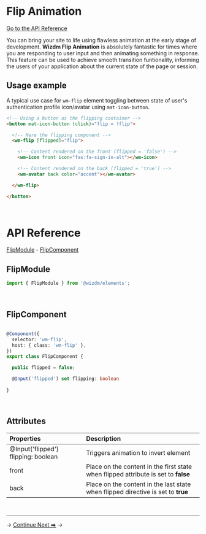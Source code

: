 <!-- toc: reference.json -->

# Flip Animation

[Go to the API Reference](#api-reference)

You can bring your site to life using flawless animation at the early stage of development. **Wizdm Flip Animation** is absolutely fantastic for times where you are responding to user input and then animating something in response. This feature can be used to achieve smooth transition funtionality, informing the users of your application about the current state of the page or session.




## Usage example
A typical use case for  `wm-flip` element toggling between state of user's authentication profile icon/avatar using `mat-icon-button`.

```html
<!-- Using a button as the flipping container -->
<button mat-icon-button (click)="flip = !flip">

  <!-- Here the flipping component -->
  <wm-flip [flipped]="flip">

    <!-- Content rendered on the front (flipped = 'false') -->
    <wm-icon front icon="fas:fa-sign-in-alt"></wm-icon>

    <!-- Content rendered on the back (flipped = 'true') -->
    <wm-avatar back color="accent"></wm-avatar>

  </wm-flip>

</button>
```

&nbsp;  


# API Reference
[FlipModule](#flipmodule) - [FlipComponent](#flipcomponent) 


## FlipModule 
```typescript
import { FlipModule } from '@wizdm/elements';

```

&nbsp;  

## FlipComponent
```typescript

@Component({
  selector: 'wm-flip',
  host: { class: 'wm-flip' },
})
export class FlipComponent {

  public flipped = false;

  @Input('flipped') set flipping: boolean
  
}

```

&nbsp;  


## Attributes

| **Properties**                        | **Description**                                                                            |
| :------------------------------------ | :----------------------------------------------------------------------------------------- |
| @Input('flipped') flipping: boolean | Triggers animation to invert element                                                       |
| front                               | Place on the content in the first state when flipped attribute is set to **false** |
| back                                | Place  on the content in the last state when flipped directive is set to **true**   |
  
&nbsp;  


--- 
->
[Continue Next ⮕](docs/toc?go=next) 
->  